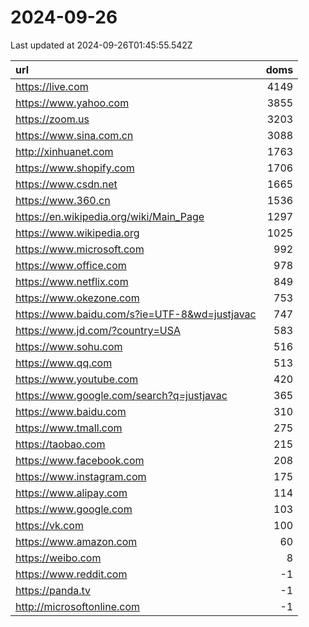 # 2024-09-26

<!-- BEGIN -->
Last updated at 2024-09-26T01:45:55.542Z

url | doms
:- | -:
https://live.com | 4149
https://www.yahoo.com | 3855
https://zoom.us | 3203
https://www.sina.com.cn | 3088
http://xinhuanet.com | 1763
https://www.shopify.com | 1706
https://www.csdn.net | 1665
https://www.360.cn | 1536
https://en.wikipedia.org/wiki/Main_Page | 1297
https://www.wikipedia.org | 1025
https://www.microsoft.com | 992
https://www.office.com | 978
https://www.netflix.com | 849
https://www.okezone.com | 753
https://www.baidu.com/s?ie=UTF-8&wd=justjavac | 747
https://www.jd.com/?country=USA | 583
https://www.sohu.com | 516
https://www.qq.com | 513
https://www.youtube.com | 420
https://www.google.com/search?q=justjavac | 365
https://www.baidu.com | 310
https://www.tmall.com | 275
https://taobao.com | 215
https://www.facebook.com | 208
https://www.instagram.com | 175
https://www.alipay.com | 114
https://www.google.com | 103
https://vk.com | 100
https://www.amazon.com | 60
https://weibo.com | 8
https://www.reddit.com | -1
https://panda.tv | -1
http://microsoftonline.com | -1
<!-- END -->
